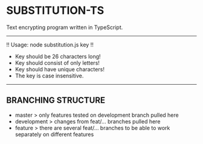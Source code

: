 # SUBSTITUTION-TS
Text encrypting program written in TypeScript.



***************************************

!! Usage: node substitution.js key !!


* Key should be 26 characters long!   
* Key should consist of only letters! 
* Key should have unique characters!  
* The key is case insensitive.        

***************************************

## BRANCHING STRUCTURE
- master > only features tested on development branch pulled here
- development > changes from feat/... branches pulled here
- feature > there are several feat/... branches to be able to work separately on different features 
